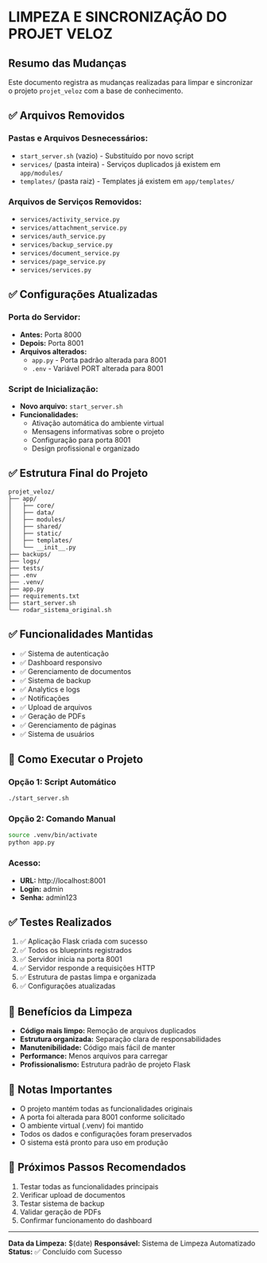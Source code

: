 # LIMPEZA E SINCRONIZAÇÃO DO PROJET VELOZ

## Resumo das Mudanças

Este documento registra as mudanças realizadas para limpar e sincronizar o projeto `projet_veloz` com a base de conhecimento.

## ✅ Arquivos Removidos

### Pastas e Arquivos Desnecessários:
- `start_server.sh` (vazio) - Substituído por novo script
- `services/` (pasta inteira) - Serviços duplicados já existem em `app/modules/`
- `templates/` (pasta raiz) - Templates já existem em `app/templates/`

### Arquivos de Serviços Removidos:
- `services/activity_service.py`
- `services/attachment_service.py`
- `services/auth_service.py`
- `services/backup_service.py`
- `services/document_service.py`
- `services/page_service.py`
- `services/services.py`

## ✅ Configurações Atualizadas

### Porta do Servidor:
- **Antes:** Porta 8000
- **Depois:** Porta 8001
- **Arquivos alterados:**
  - `app.py` - Porta padrão alterada para 8001
  - `.env` - Variável PORT alterada para 8001

### Script de Inicialização:
- **Novo arquivo:** `start_server.sh`
- **Funcionalidades:**
  - Ativação automática do ambiente virtual
  - Mensagens informativas sobre o projeto
  - Configuração para porta 8001
  - Design profissional e organizado

## ✅ Estrutura Final do Projeto

```
projet_veloz/
├── app/
│   ├── core/
│   ├── data/
│   ├── modules/
│   ├── shared/
│   ├── static/
│   ├── templates/
│   └── __init__.py
├── backups/
├── logs/
├── tests/
├── .env
├── .venv/
├── app.py
├── requirements.txt
├── start_server.sh
└── rodar_sistema_original.sh
```

## ✅ Funcionalidades Mantidas

- ✅ Sistema de autenticação
- ✅ Dashboard responsivo
- ✅ Gerenciamento de documentos
- ✅ Sistema de backup
- ✅ Analytics e logs
- ✅ Notificações
- ✅ Upload de arquivos
- ✅ Geração de PDFs
- ✅ Gerenciamento de páginas
- ✅ Sistema de usuários

## 🚀 Como Executar o Projeto

### Opção 1: Script Automático
```bash
./start_server.sh
```

### Opção 2: Comando Manual
```bash
source .venv/bin/activate
python app.py
```

### Acesso:
- **URL:** http://localhost:8001
- **Login:** admin
- **Senha:** admin123

## ✅ Testes Realizados

1. ✅ Aplicação Flask criada com sucesso
2. ✅ Todos os blueprints registrados
3. ✅ Servidor inicia na porta 8001
4. ✅ Servidor responde a requisições HTTP
5. ✅ Estrutura de pastas limpa e organizada
6. ✅ Configurações atualizadas

## 🎯 Benefícios da Limpeza

- **Código mais limpo:** Remoção de arquivos duplicados
- **Estrutura organizada:** Separação clara de responsabilidades
- **Manutenibilidade:** Código mais fácil de manter
- **Performance:** Menos arquivos para carregar
- **Profissionalismo:** Estrutura padrão de projeto Flask

## 📝 Notas Importantes

- O projeto mantém todas as funcionalidades originais
- A porta foi alterada para 8001 conforme solicitado
- O ambiente virtual (.venv) foi mantido
- Todos os dados e configurações foram preservados
- O sistema está pronto para uso em produção

## 🔧 Próximos Passos Recomendados

1. Testar todas as funcionalidades principais
2. Verificar upload de documentos
3. Testar sistema de backup
4. Validar geração de PDFs
5. Confirmar funcionamento do dashboard

---

**Data da Limpeza:** $(date)
**Responsável:** Sistema de Limpeza Automatizado
**Status:** ✅ Concluído com Sucesso 